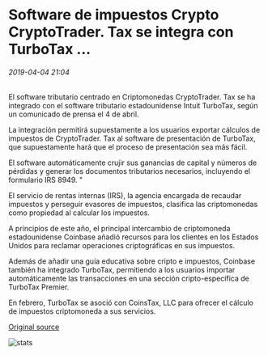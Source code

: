 # Software de impuestos Crypto CryptoTrader. Tax se integra con TurboTax ...

###### 2019-04-04 21:04

El software tributario centrado en Criptomonedas CryptoTrader. Tax se ha integrado con el software tributario estadounidense Intuit TurboTax, según un comunicado de prensa el 4 de abril.

La integración permitirá supuestamente a los usuarios exportar cálculos de impuestos de CryptoTrader. Tax al software de presentación de TurboTax, que supuestamente hará que el proceso de presentación sea más fácil.

El software automáticamente crujir sus ganancias de capital y números de pérdidas y generar los documentos tributarios necesarios, incluyendo el formulario IRS 8949. "

El servicio de rentas internas (IRS), la agencia encargada de recaudar impuestos y perseguir evasores de impuestos, clasifica las criptomonedas como propiedad al calcular los impuestos.

A principios de este año, el principal intercambio de criptomoneda estadounidense Coinbase añadió recursos para los clientes en los Estados Unidos para reclamar operaciones criptográficas en sus impuestos.

Además de añadir una guía educativa sobre cripto e impuestos, Coinbase también ha integrado TurboTax, permitiendo a los usuarios importar automáticamente las transacciones en una sección cripto-específica de TurboTax Premier.

En febrero, TurboTax se asoció con CoinsTax, LLC para ofrecer el cálculo de impuestos criptomoneda a sus servicios.

[Original source](https://cointelegraph.com/news/crypto-tax-software-cryptotradertax-integrates-with-turbotax)

![stats](https://c.statcounter.com/11760860/0/a89fa40b/1/ "stats")